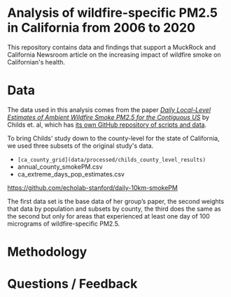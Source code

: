 # Analysis of wildfire-specific PM2.5 in California from 2006 to 2020

This repository contains data and findings that support a MuckRock and California Newsroom article on the increasing impact of wildfire smoke on Californian's health.

# Data 

The data used in this analysis comes from the paper *[Daily Local-Level Estimates of Ambient Wildfire Smoke PM2.5 for the Contiguous US](https://pubs.acs.org/doi/10.1021/acs.est.2c02934)* by Childs et. al, which has [its own GitHub repository of scripts and data](https://github.com/echolab-stanford/daily-10km-smokePM).

To bring Childs' study down to the county-level for the state of California, we used three subsets of the original study's data. 

- `[ca_county_grid](data/processed/childs_county_level_results)`
- annual_county_smokePM.csv
- ca_extreme_days_pop_estimates.csv

https://github.com/echolab-stanford/daily-10km-smokePM

 The first data set is the base data of her group’s paper, the second weights that data by population and subsets by county, the third does the same as the second but only for areas that experienced at least one day of 100 micrograms of wildfire-specific PM2.5.


# Methodology 


# Questions / Feedback
